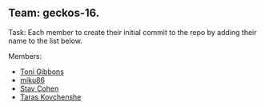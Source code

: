 ## Team: geckos-16.

Task: Each member to create their initial commit to the repo by adding their name to the list below.

Members:

  * [Toni Gibbons](https://github.com/8thDay)
  * [miku86](https://github.com/miku86)
  * [Stav Cohen](https://github.com/StavC)
  * [Taras Kovchenshe](https://github.com/luckyboy13)

